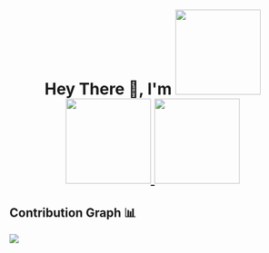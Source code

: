 <h1 align="center">Hey There 👋, I'm <a href="https://www.linkedin.com/in/shaik-sonia-a3a9a11a7/> Sonia </a></h1>
- 👋 Hi, I’m Sonia
- 👀 I’m interested in 
- 🌱 I’m currently learning Data Structures and Algorithms
- 📚 I am looking forward to enhance my knowledge by learning new skills and grow in the tech fields.


<!---
shaiksonia1/shaiksonia1 is a ✨ special ✨ repository because its `README.md` (this file) appears on your GitHub profile.
You can click the Preview link to take a look at your changes.
--->

<!-- ## Stats 📈 -->
<details>
	<summary> My GitHub Stats</summary>
<br>
<p align="center">
<a href="https://github.com/shaiksonia1">
  <img height="150em" src="https://github-readme-stats.vercel.app/api?username=shaiksonia1&count_private=true&show_icons=true&bg_color=ffefe7&text_color=140200&title_color=e4626b&border_color=ffd2ce&icon_color=e4626b" />
  <img height="150em" src="https://github-readme-stats-eight-theta.vercel.app/api/top-langs/?username=shaiksonia1&bg_color=ffefe7&text_color=140200&title_color=e4626b&border_color=ffd2ce&icon_color=e4626b&layout=compact&langs_count=10&exclude_repo=gamebase&hide=objective-c,c,java" />
	<img height="150em" src="https://github-readme-streak-stats.herokuapp.com/?user=shaiksonia1&bg_color=ffefe7&text_color=140200&title_color=e4626b&border_color=ffd2ce&icon_color=e4626b"/>
</a>
</p>
</details>

## Contribution Graph 📊

<img
     src="https://activity-graph.herokuapp.com/graph?username=shaiksonia1&theme=chartreuse-dark"
     />
